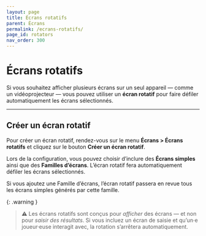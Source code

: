 ```yaml
---
layout: page
title: Écrans rotatifs
parent: Écrans
permalink: /ecrans-rotatifs/
page_id: rotators
nav_order: 300
---
```


# Écrans rotatifs

Si vous souhaitez afficher plusieurs écrans sur un seul appareil — comme un vidéoprojecteur — vous pouvez utiliser un **écran rotatif** pour faire défiler automatiquement les écrans sélectionnés.

---

## Créer un écran rotatif

Pour créer un écran rotatif, rendez-vous sur le menu **Écrans > Écrans rotatifs** et cliquez sur le bouton **Créer un écran rotatif**.

Lors de la configuration, vous pouvez choisir d’inclure des **Écrans simples** ainsi que des **Familles d’écrans**.
L’écran rotatif fera automatiquement défiler les écrans sélectionnés.

Si vous ajoutez une Famille d’écrans, l’écran rotatif passera en revue tous les écrans simples générés par cette famille.

{: .warning }
> :warning: Les écrans rotatifs sont conçus pour _afficher_ des écrans — et non pour _saisir des résultats_.
> Si vous incluez un écran de saisie et qu’un·e joueur·euse interagit avec, la rotation s’arrêtera automatiquement.

